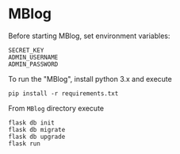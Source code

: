 # MBlog

Before starting MBlog, set environment variables:

```
SECRET_KEY
ADMIN_USERNAME
ADMIN_PASSWORD
```

To run the "MBlog", install python 3.x and execute

```
pip install -r requirements.txt
```

From `MBlog` directory execute

```
flask db init
flask db migrate
flask db upgrade
flask run
```
